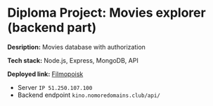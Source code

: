 # Diploma Project: Movies explorer (backend part)

**Desription:** Movies database with authorization

**Tech stack:** Node.js, Express, MongoDB, API

**Deployed link:** [Filmopoisk](https://kino.nomoredomains.club/)

- Server `IP 51.250.107.100`
- Backend endpoint `kino.nomoredomains.club/api/`
